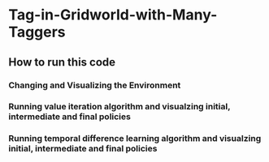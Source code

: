 # Tag-in-Gridworld-with-Many-Taggers

## How to run this code 
### Changing and Visualizing the Environment 
### Running value iteration algorithm and visualzing initial, intermediate and final policies 
### Running temporal difference learning algorithm and visualzing initial, intermediate and final policies 

